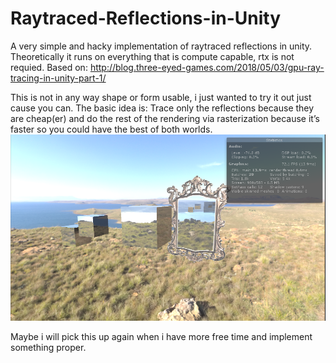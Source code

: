 # Raytraced-Reflections-in-Unity
A very simple and hacky implementation of raytraced reflections in unity. Theoretically it runs on everything that is compute capable, rtx is not requied. Based on: http://blog.three-eyed-games.com/2018/05/03/gpu-ray-tracing-in-unity-part-1/

This is not in any way shape or form usable, i just wanted to try it out just cause you can.
The basic idea is: Trace only the reflections because they are cheap(er) and do the rest of the rendering via rasterization because it’s faster so you could have the best of both worlds.
![](rtr.PNG)

Maybe i will pick this up again when i have more free time and implement something proper.
